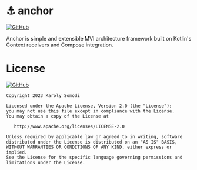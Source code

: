 # ⚓️ anchor

[![GitHub](https://img.shields.io/github/license/kioba/anchor?style=flat-square)](LICENSE)

Anchor is simple and extensible MVI architecture framework built on Kotlin's Context receivers and
Compose integration.

License
=======

[![GitHub](https://img.shields.io/github/license/kioba/anchor?style=flat-square)](LICENSE)

    Copyright 2023 Karoly Somodi

    Licensed under the Apache License, Version 2.0 (the "License");
    you may not use this file except in compliance with the License.
    You may obtain a copy of the License at

       http://www.apache.org/licenses/LICENSE-2.0

    Unless required by applicable law or agreed to in writing, software
    distributed under the License is distributed on an "AS IS" BASIS,
    WITHOUT WARRANTIES OR CONDITIONS OF ANY KIND, either express or implied.
    See the License for the specific language governing permissions and
    limitations under the License.
